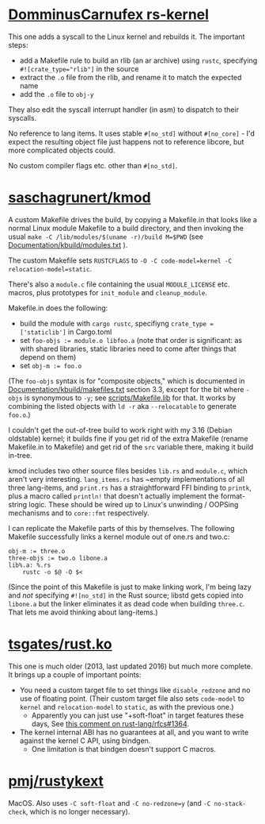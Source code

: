 [DomminusCarnufex rs-kernel](https://dominuscarnufex.github.io/cours/rs-kernel/en.html)
===

This one adds a syscall to the Linux kernel and rebuilds it. The important steps:

* add a Makefile rule to build an rlib (an ar archive) using `rustc`,
  specifying `#![crate_type="rlib"]` in the source
* extract the `.o` file from the rlib, and rename it to match the expected name
* add the `.o` file to `obj-y`

They also edit the syscall interrupt handler (in asm) to dispatch to
their syscalls.

No reference to lang items. It uses stable `#[no_std]` without `#[no_core]` -
I'd expect the resulting object file just happens not to reference libcore, but
more complicated objects could.

No custom compiler flags etc. other than `#[no_std]`.

[saschagrunert/kmod](https://github.com/saschagrunert/kmod)
===

A custom Makefile drives the build, by copying a Makefile.in that looks
like a normal Linux module Makefile to a build directory, and then
invoking the usual `make -C /lib/modules/$(uname -r)/build M=$PWD` (see
[Documentation/kbuild/modules.txt](https://www.kernel.org/doc/Documentation/kbuild/modules.txt)
).

The custom Makefile sets `RUSTCFLAGS` to
`-O -C code-model=kernel -C relocation-model=static`.

There's also a `module.c` file containing the usual `MODULE_LICENSE`
etc. macros, plus prototypes for `init_module` and `cleanup_module`.

Makefile.in does the following:

* build the module with `cargo rustc`, specifiyng
  `crate_type = ['staticlib']` in Cargo.toml
* set `foo-objs := module.o libfoo.a` (note that order is significant:
  as with shared libraries, static libraries need to come after things
  that depend on them)
* set `obj-m := foo.o`

(The `foo-objs` syntax is for "composite objects," which is documented in
[Documentation/kbuild/makefiles.txt](https://kernel.org/doc/Documentation/kbuild/makefiles.txt)
section 3.3, except for the bit where `-objs` is synonymous to `-y`; see
[scripts/Makefile.lib](https://github.com/torvalds/linux/blob/master/scripts/Makefile.lib)
for that. It works by combining the listed objects with `ld -r` aka
`--relocatable` to generate `foo.o`.)

I couldn't get the out-of-tree build to work right with my 3.16 (Debian
oldstable) kernel; it builds fine if you get rid of the extra Makefile
(rename Makefile.in to Makefile) and get rid of the `src` variable there,
making it build in-tree.

kmod includes two other source files besides `lib.rs` and `module.c`,
which aren't very interesting.  `lang_items.rs` has ~empty
implementations of all three lang-items, and `print.rs` has a
straightforward FFI binding to `printk`, plus a macro called `println!`
that doesn't actually implement the format-string logic. These should be
wired up to Linux's unwinding / OOPSing mechanisms and to `core::fmt`
respectively.

I can replicate the Makefile parts of this by themselves. The following
Makefile successfully links a kernel module out of one.rs and two.c:

```make
obj-m := three.o
three-objs := two.o libone.a
lib%.a: %.rs
	rustc -o $@ -O $<
```

(Since the point of this Makefile is just to make linking work, I'm
being lazy and _not_ specifying `#![no_std]` in the Rust source; libstd
gets copied into `libone.a` but the linker eliminates it as dead code
when building `three.c`. That lets me avoid thinking about lang-items.)

[tsgates/rust.ko](https://github.com/tsgates/rust.ko)
===

This one is much older (2013, last updated 2016) but much more complete.
It brings up a couple of important points:

* You need a custom target file to set things like `disable_redzone` and
  no use of floating point. (Their custom target file also sets
  `code-model` to `kernel` and `relocation-model` to `static`, as with
  the previous one.)
  - Apparently you can just use "+soft-float" in target features these
    days, See [this comment on rust-lang/rfcs#1364](https://github.com/rust-lang/rfcs/issues/1364#issuecomment-234404686).
* The kernel internal ABI has no guarantees at all, and you want to write
  against the kernel C API, using bindgen.
  - One limitation is that bindgen doesn't support C macros.

[pmj/rustykext](https://github.com/pmj/rustykext)
===

MacOS. Also uses `-C soft-float` and `-C no-redzone=y` (and `-C
no-stack-check`, which is no longer necessary).
